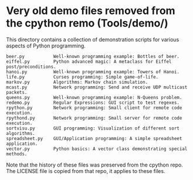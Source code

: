 # Very old demo files removed from the cpython remo (Tools/demo/)

This directory contains a collection of demonstration scripts for
various aspects of Python programming.

```
beer.py           Well-known programming example: Bottles of beer.
eiffel.py         Python advanced magic: A metaclass for Eiffel post/preconditions.
hanoi.py          Well-known programming example: Towers of Hanoi.
life.py           Curses programming: Simple game-of-life.
markov.py         Algorithms: Markov chain simulation.
mcast.py          Network programming: Send and receive UDP multicast packets.
queens.py         Well-known programming example: N-Queens problem.
redemo.py         Regular Expressions: GUI script to test regexes.
rpython.py        Network programming: Small client for remote code execution.
rpythond.py       Network programming: Small server for remote code execution.
sortvisu.py       GUI programming: Visualization of different sort algorithms.
spreadsheet.py    GUI/Application programming: A simple spreadsheet application.
vector.py         Python basics: A vector class demonstrating special methods.
```

Note that the history of these files was preserved from the cpython repo.
The LICENSE file is copied from that repo, it applies to these files.
